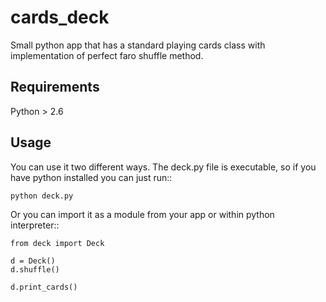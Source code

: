cards_deck
==========

Small python app that has a standard playing cards class with implementation of perfect faro shuffle method.


Requirements
------------

Python > 2.6

Usage
-----

You can use it two different ways. The deck.py file is executable, so if you have python installed you can just run::

    python deck.py

Or you can import it as a module from your app or within python interpreter::

    from deck import Deck

    d = Deck()
    d.shuffle()

    d.print_cards()
